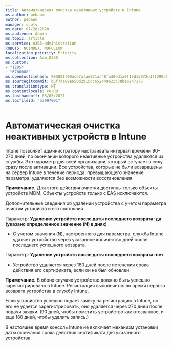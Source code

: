 ```yaml
---
title: Автоматическая очистка неактивных устройств в Intune
ms.author: pebaum
author: pebaum
manager: scotv
ms.date: 07/28/2020
ms.audience: Admin
ms.topic: article
ms.service: o365-administration
ROBOTS: NOINDEX, NOFOLLOW
localization_priority: Priority
ms.collection: Adm_O365
ms.custom:
- "1285"
- "6700008"
ms.openlocfilehash: 905881f08ace7afae871ac48fa30ed1a0f15d13972cdff299a6694ca2eafc9cc
ms.sourcegitcommit: b5f7da89a650d2915dc652449623c78be6247175
ms.translationtype: HT
ms.contentlocale: ru-RU
ms.lasthandoff: 08/05/2021
ms.locfileid: "53997091"
---
```

# <a name="automatic-cleanup-of-stale-devices-in-intune"></a>Автоматическая очистка неактивных устройств в Intune

Intune позволяет администратору настраивать интервал времени 90–270 дней, по окончании которого неактивные устройства удаляются из службы. Это параметр для всей организации, который вступает в силу сразу после активации. Все устройства, которые не были возвращены на сервер Intune в течение периода, превышающего значение параметра, удаляются без возможности восстановления.

**Примечание.** Для этого действия очистки доступны только объекты устройств MDM. Объекты устройств только с EAS исключаются.

Дополнительные сведения об удалении устройства с учетом параметра очистки устройств и его состояния

Параметр: **Удаление устройств после даты последнего возврата: да (указано определенное значение (N) в днях)**

- С учетом значения (N), настроенного для параметра, служба Intune удаляет устройство через указанное количество дней после последнего успешного возврата.

Параметр: **Удаление устройств после даты последнего возврата: нет**

- Устройство удаляется через 180 дней после истечения срока действия его сертификата, если он не был обновлен.

**Примечание.** В обоих случаях устройство должно быть успешно зарегистрировано в Intune. Регистрация выполняется во время первого возврата устройства в службу Intune.

Если устройство успешно подает заявку на регистрацию в Intune, но его не удается зарегистрировать, оно удаляется через 270 дней после подачи заявки. (90 дней, чтобы пометить устройство как отозванное, и еще 180 дней, чтобы удалить запись.)

В настоящее время консоль Intune не включает механизм установки даты окончания срока действия сертификата для указанного устройства.
